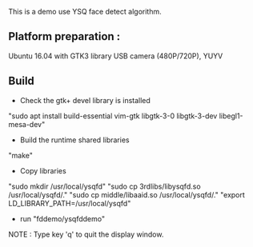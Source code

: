 This is a demo use YSQ face detect algorithm.

## Platform preparation :

 Ubuntu 16.04 with GTK3 library
 USB camera (480P/720P), YUYV

## Build
* Check the gtk+ devel library is installed

 "sudo apt install build-essential vim-gtk libgtk-3-0 libgtk-3-dev libegl1-mesa-dev"

* Build the runtime shared libraries

 "make"

* Copy libraries 
 
 "sudo mkdir /usr/local/ysqfd"
 "sudo cp 3rdlibs/libysqfd.so /usr/local/ysqfd/."
 "sudo cp middle/libaaid.so /usr/local/ysqfd/."
 "export LD_LIBRARY_PATH=/usr/local/ysqfd"

* run "fddemo/ysqfddemo"

NOTE :
  Type key 'q' to quit the display window.
